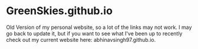 # GreenSkies.github.io
Old Version of my personal website, so a lot of the links may not work. I may go back to update it, but if you want to see what I've been up to recently check out my current website here: abhinavsingh97.github.io.
